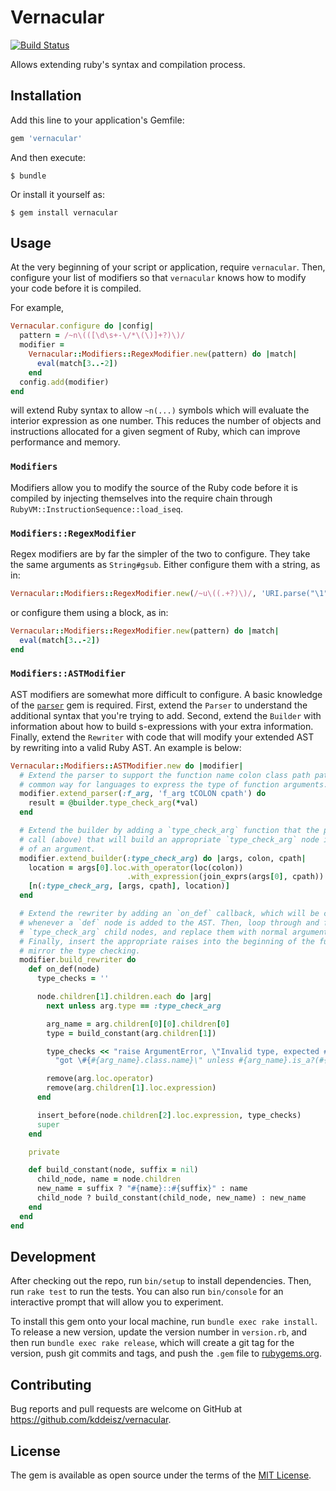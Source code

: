 # Vernacular

[![Build Status](https://travis-ci.org/kddeisz/vernacular.svg?branch=master)](https://travis-ci.org/kddeisz/vernacular)

Allows extending ruby's syntax and compilation process.

## Installation

Add this line to your application's Gemfile:

```ruby
gem 'vernacular'
```

And then execute:

    $ bundle

Or install it yourself as:

    $ gem install vernacular

## Usage

At the very beginning of your script or application, require `vernacular`. Then, configure your list of modifiers so that `vernacular` knows how to modify your code before it is compiled.

For example,

```ruby
Vernacular.configure do |config|
  pattern = /~n\(([\d\s+-\/*\(\)]+?)\)/
  modifier =
    Vernacular::Modifiers::RegexModifier.new(pattern) do |match|
      eval(match[3..-2])
    end
  config.add(modifier)
end
```

will extend Ruby syntax to allow `~n(...)` symbols which will evaluate the interior expression as one number. This reduces the number of objects and instructions allocated for a given segment of Ruby, which can improve performance and memory.

### `Modifiers`

Modifiers allow you to modify the source of the Ruby code before it is compiled by injecting themselves into the require chain through `RubyVM::InstructionSequence::load_iseq`.

### `Modifiers::RegexModifier`

Regex modifiers are by far the simpler of the two to configure. They take the same arguments as `String#gsub`. Either configure them with a string, as in:

```ruby
Vernacular::Modifiers::RegexModifier.new(/~u\((.+?)\)/, 'URI.parse("\1")')
```

or configure them using a block, as in:

```ruby
Vernacular::Modifiers::RegexModifier.new(pattern) do |match|
  eval(match[3..-2])
end
```

### `Modifiers::ASTModifier`

AST modifiers are somewhat more difficult to configure. A basic knowledge of the [`parser`](https://github.com/whitequark/parser) gem is required. First, extend the `Parser` to understand the additional syntax that you're trying to add. Second, extend the `Builder` with information about how to build s-expressions with your extra information. Finally, extend the `Rewriter` with code that will modify your extended AST by rewriting into a valid Ruby AST. An example is below:

```ruby
Vernacular::Modifiers::ASTModifier.new do |modifier|
  # Extend the parser to support the function name colon class path pattern: a
  # common way for languages to express the type of function arguments.
  modifier.extend_parser(:f_arg, 'f_arg tCOLON cpath') do
    result = @builder.type_check_arg(*val)
  end

  # Extend the builder by adding a `type_check_arg` function that the parser can
  # call (above) that will build an appropriate `type_check_arg` node in place
  # of an argument.
  modifier.extend_builder(:type_check_arg) do |args, colon, cpath|
    location = args[0].loc.with_operator(loc(colon))
                          .with_expression(join_exprs(args[0], cpath))
    [n(:type_check_arg, [args, cpath], location)]
  end

  # Extend the rewriter by adding an `on_def` callback, which will be called
  # whenever a `def` node is added to the AST. Then, loop through and find any
  # `type_check_arg` child nodes, and replace them with normal argument nodes.
  # Finally, insert the appropriate raises into the beginning of the function to
  # mirror the type checking.
  modifier.build_rewriter do
    def on_def(node)
      type_checks = ''

      node.children[1].children.each do |arg|
        next unless arg.type == :type_check_arg

        arg_name = arg.children[0][0].children[0]
        type = build_constant(arg.children[1])

        type_checks << "raise ArgumentError, \"Invalid type, expected #{type}, " <<
          "got \#{#{arg_name}.class.name}\" unless #{arg_name}.is_a?(#{type});"

        remove(arg.loc.operator)
        remove(arg.children[1].loc.expression)
      end

      insert_before(node.children[2].loc.expression, type_checks)
      super
    end

    private

    def build_constant(node, suffix = nil)
      child_node, name = node.children
      new_name = suffix ? "#{name}::#{suffix}" : name
      child_node ? build_constant(child_node, new_name) : new_name
    end
  end
end
```

## Development

After checking out the repo, run `bin/setup` to install dependencies. Then, run `rake test` to run the tests. You can also run `bin/console` for an interactive prompt that will allow you to experiment.

To install this gem onto your local machine, run `bundle exec rake install`. To release a new version, update the version number in `version.rb`, and then run `bundle exec rake release`, which will create a git tag for the version, push git commits and tags, and push the `.gem` file to [rubygems.org](https://rubygems.org).

## Contributing

Bug reports and pull requests are welcome on GitHub at https://github.com/kddeisz/vernacular.

## License

The gem is available as open source under the terms of the [MIT License](http://opensource.org/licenses/MIT).
